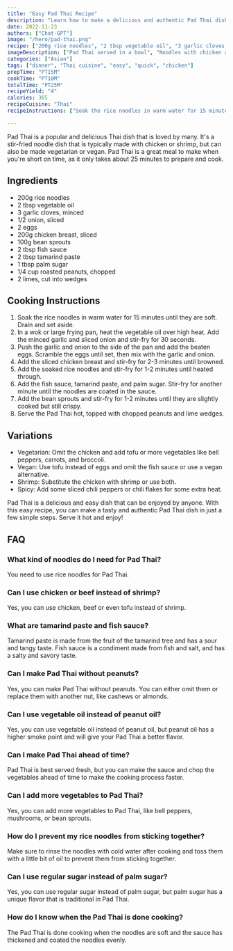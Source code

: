 ```yaml
---
title: "Easy Pad Thai Recipe"
description: "Learn how to make a delicious and authentic Pad Thai dish in just a few simple steps. This recipe is perfect for a quick and easy dinner for four."
date: 2022-11-23
authors: ["Chat-GPT"]
image: "/hero/pad-thai.png"
recipe: ["200g rice noodles", "2 tbsp vegetable oil", "3 garlic cloves, minced", "1/2 onion, sliced", "2 eggs", "200g chicken breast, sliced", "100g bean sprouts", "2 tbsp fish sauce", "2 tbsp tamarind paste", "1 tbsp palm sugar", "1/4 cup roasted peanuts, chopped", "2 limes, cut into wedges"]
imageDescription: ["Pad Thai served in a bowl", "Noodles with chicken and vegetables", "Lime wedges and peanuts on a plate", "A fork picking up Pad Thai noodles"]
categories: ["Asian"]
tags: ["dinner", "Thai cuisine", "easy", "quick", "chicken"]
prepTime: "PT15M"
cookTime: "PT10M"
totalTime: "PT25M"
recipeYield: "4"
calories: 365
recipeCuisine: "Thai"
recipeInstructions: ["Soak the rice noodles in warm water for 15 minutes until they are soft. Drain and set aside.", "In a wok or large frying pan, heat the vegetable oil over high heat. Add the minced garlic and sliced onion and stir-fry for 30 seconds.", "Push the garlic and onion to the side of the pan and add the beaten eggs. Scramble the eggs until set, then mix with the garlic and onion.", "Add the sliced chicken breast and stir-fry for 2-3 minutes until browned.", "Add the soaked rice noodles and stir-fry for 1-2 minutes until heated through.", "Add the fish sauce, tamarind paste, and palm sugar. Stir-fry for another minute until the noodles are coated in the sauce.", "Add the bean sprouts and stir-fry for 1-2 minutes until they are slightly cooked but still crispy.", "Serve the Pad Thai hot, topped with chopped peanuts and lime wedges."]

---
```


Pad Thai is a popular and delicious Thai dish that is loved by many. It's a stir-fried noodle dish that is typically made with chicken or shrimp, but can also be made vegetarian or vegan. Pad Thai is a great meal to make when you're short on time, as it only takes about 25 minutes to prepare and cook.

## Ingredients

- 200g rice noodles
- 2 tbsp vegetable oil
- 3 garlic cloves, minced
- 1/2 onion, sliced
- 2 eggs
- 200g chicken breast, sliced
- 100g bean sprouts
- 2 tbsp fish sauce
- 2 tbsp tamarind paste
- 1 tbsp palm sugar
- 1/4 cup roasted peanuts, chopped
- 2 limes, cut into wedges

## Cooking Instructions

1. Soak the rice noodles in warm water for 15 minutes until they are soft. Drain and set aside.
2. In a wok or large frying pan, heat the vegetable oil over high heat. Add the minced garlic and sliced onion and stir-fry for 30 seconds.
3. Push the garlic and onion to the side of the pan and add the beaten eggs. Scramble the eggs until set, then mix with the garlic and onion.
4. Add the sliced chicken breast and stir-fry for 2-3 minutes until browned.
5. Add the soaked rice noodles and stir-fry for 1-2 minutes until heated through.
6. Add the fish sauce, tamarind paste, and palm sugar. Stir-fry for another minute until the noodles are coated in the sauce.
7. Add the bean sprouts and stir-fry for 1-2 minutes until they are slightly cooked but still crispy.
8. Serve the Pad Thai hot, topped with chopped peanuts and lime wedges.

## Variations

- Vegetarian: Omit the chicken and add tofu or more vegetables like bell peppers, carrots, and broccoli.
- Vegan: Use tofu instead of eggs and omit the fish sauce or use a vegan alternative.
- Shrimp: Substitute the chicken with shrimp or use both.
- Spicy: Add some sliced chili peppers or chili flakes for some extra heat.

Pad Thai is a delicious and easy dish that can be enjoyed by anyone. With this easy recipe, you can make a tasty and authentic Pad Thai dish in just a few simple steps. Serve it hot and enjoy!

## FAQ

### What kind of noodles do I need for Pad Thai?

You need to use rice noodles for Pad Thai.

### Can I use chicken or beef instead of shrimp?

Yes, you can use chicken, beef or even tofu instead of shrimp.

### What are tamarind paste and fish sauce?

Tamarind paste is made from the fruit of the tamarind tree and has a sour and tangy taste. Fish sauce is a condiment made from fish and salt, and has a salty and savory taste.

### Can I make Pad Thai without peanuts?

Yes, you can make Pad Thai without peanuts. You can either omit them or replace them with another nut, like cashews or almonds.

### Can I use vegetable oil instead of peanut oil?

Yes, you can use vegetable oil instead of peanut oil, but peanut oil has a higher smoke point and will give your Pad Thai a better flavor.

### Can I make Pad Thai ahead of time?

Pad Thai is best served fresh, but you can make the sauce and chop the vegetables ahead of time to make the cooking process faster.

### Can I add more vegetables to Pad Thai?

Yes, you can add more vegetables to Pad Thai, like bell peppers, mushrooms, or bean sprouts.

### How do I prevent my rice noodles from sticking together?

Make sure to rinse the noodles with cold water after cooking and toss them with a little bit of oil to prevent them from sticking together.

### Can I use regular sugar instead of palm sugar?

Yes, you can use regular sugar instead of palm sugar, but palm sugar has a unique flavor that is traditional in Pad Thai.

### How do I know when the Pad Thai is done cooking?

The Pad Thai is done cooking when the noodles are soft and the sauce has thickened and coated the noodles evenly.